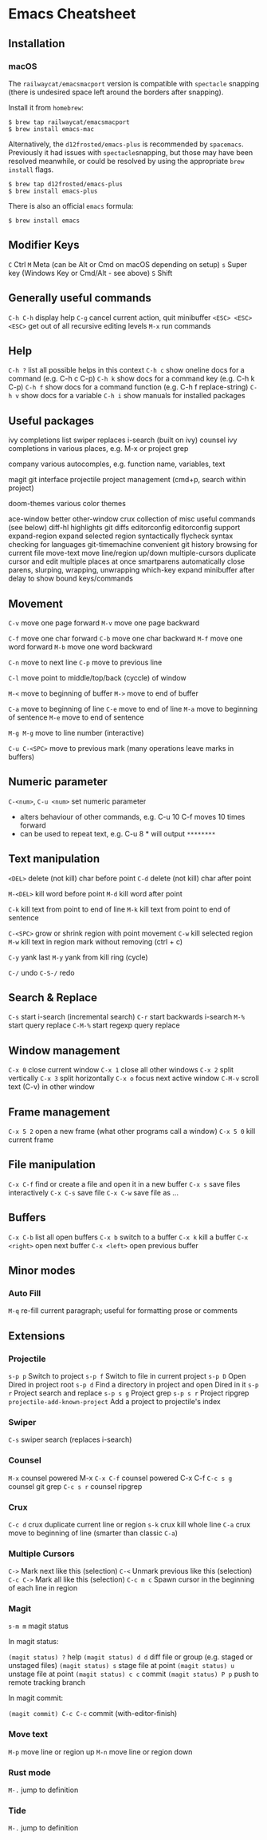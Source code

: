 # Emacs Cheatsheet

## Installation

### macOS

The `railwaycat/emacsmacport` version is compatible with `spectacle` snapping
(there is undesired space left around the borders after snapping).

Install it from `homebrew`:

``` shell
$ brew tap railwaycat/emacsmacport
$ brew install emacs-mac
```

Alternatively, the `d12frosted/emacs-plus` is recommended by `spacemacs`.
Previously it had issues with `spectacle`snapping, but those may have been
resolved meanwhile, or could be resolved by using the appropriate `brew install`
flags.

``` shell
$ brew tap d12frosted/emacs-plus
$ brew install emacs-plus
```

There is also an official `emacs` formula:

``` shell
$ brew install emacs
```

## Modifier Keys

`C`        Ctrl
`M`        Meta (can be Alt or Cmd on macOS depending on setup)
`s`        Super key (Windows Key or Cmd/Alt - see above)
`S`        Shift

## Generally useful commands

`C-h C-h`            display help
`C-g`                cancel current action, quit minibuffer
`<ESC> <ESC> <ESC>`  get out of all recursive editing levels
`M-x`                run commands

## Help

`C-h ?`       list all possible helps in this context
`C-h c`       show oneline docs for a command (e.g. C-h c C-p)
`C-h k`       show docs for a command key (e.g. C-h k C-p)
`C-h f`       show docs for a command function (e.g. C-h f replace-string)
`C-h v`       show docs for a variable
`C-h i`       show manuals for installed packages

## Useful packages

ivy               completions list
swiper            replaces i-search (built on ivy)
counsel           ivy completions in various places, e.g. M-x or project grep

company           various autocomples, e.g. function name, variables, text

magit             git interface
projectile        project management (cmd+p, search within project)

doom-themes       various color themes

ace-window        better other-window
crux              collection of misc useful commands (see below)
diff-hl           highlights git diffs
editorconfig      editorconfig support
expand-region     expand selected region syntactically
flycheck          syntax checking for languages
git-timemachine   convenient git history browsing for current file
move-text         move line/region up/down
multiple-cursors  duplicate cursor and edit multiple places at once
smartparens       automatically close parens, slurping, wrapping, unwrapping
which-key         expand minibuffer after delay to show bound keys/commands

## Movement

`C-v`         move one page forward
`M-v`         move one page backward

`C-f`         move one char forward
`C-b`         move one char backward
`M-f`         move one word forward
`M-b`         move one word backward

`C-n`         move to next line
`C-p`         move to previous line

`C-l`         move point to middle/top/back (cyccle) of window

`M-<`         move to beginning of buffer
`M->`         move to end of buffer

`C-a`         move to beginning of line
`C-e`         move to end of line
`M-a`         move to beginning of sentence
`M-e`         move to end of sentence

`M-g M-g`     move to line number (interactive)

`C-u C-<SPC>` move to previous mark (many operations leave marks in buffers)

## Numeric parameter

`C-<num>`, `C-u <num>`  set numeric parameter
  * alters behaviour of other commands, e.g. C-u 10 C-f moves 10 times forward
  * can be used to repeat text, e.g. C-u 8 * will output `********`

## Text manipulation

`<DEL>`       delete (not kill) char before point
`C-d`         delete (not kill) char after point

`M-<DEL>`     kill word before point
`M-d`         kill word after point

`C-k`         kill text from point to end of line
`M-k`         kill text from point to end of sentence

`C-<SPC>`     grow or shrink region with point movement
`C-w`         kill selected region
`M-w`         kill text in region mark without removing (ctrl + c)

`C-y`         yank last
`M-y`         yank from kill ring (cycle)

`C-/`         undo
`C-S-/`       redo

## Search & Replace

`C-s`         start i-search (incremental search)
`C-r`         start backwards i-search
`M-%`         start query replace
`C-M-%`       start regexp query replace

## Window management

`C-x 0`       close current window
`C-x 1`       close all other windows
`C-x 2`       split vertically
`C-x 3`       split horizontally
`C-x o`       focus next active window
`C-M-v`       scroll text (C-v) in other window

## Frame management

`C-x 5 2`     open a new frame (what other programs call a window)
`C-x 5 0`     kill current frame

## File manipulation

`C-x C-f`     find or create a file and open it in a new buffer
`C-x s`       save files interactively
`C-x C-s`     save file
`C-x C-w`     save file as ...

## Buffers

`C-x C-b`     list all open buffers
`C-x b`       switch to a buffer
`C-x k`       kill a buffer
`C-x <right>` open next buffer
`C-x <left>`  open previous buffer

## Minor modes

### Auto Fill

`M-q`         re-fill current paragraph; useful for formatting prose or comments

## Extensions

### Projectile

`s-p p`       Switch to project
`s-p f`       Switch to file in current project
`s-p D`       Open Dired in project root
`s-p d`       Find a directory in project and open Dired in it
`s-p r`       Project search and replace
`s-p s g`     Project grep
`s-p s r`     Project ripgrep
`projectile-add-known-project` Add a project to projectile's index

### Swiper

`C-s`         swiper search (replaces i-search)

### Counsel

`M-x`         counsel powered M-x
`C-x C-f`     counsel powered C-x C-f
`C-c s g`     counsel git grep
`C-c s r`     counsel ripgrep

### Crux

`C-c d`       crux duplicate current line or region
`s-k`         crux kill whole line
`C-a`         crux move to beginning of line (smarter than classic `C-a`)

### Multiple Cursors

`C->`         Mark next like this (selection)
`C-<`         Unmark previous like this (selection)
`C-c C->`     Mark all like this (selection)
`C-c m c`     Spawn cursor in the beginning of each line in region

### Magit

`s-m m`       magit status

In magit status:

`(magit status) ?`   help
`(magit status) d d` diff file or group (e.g. staged or unstaged files)
`(magit status) s`   stage file at point
`(magit status) u`   unstage file at point
`(magit status) c c` commit
`(magit status) P p` push to remote tracking branch

In magit commit:

`(magit commit) C-c C-c`     commit (with-editor-finish)

### Move text

`M-p`         move line or region up
`M-n`         move line or region down

### Rust mode

`M-.`         jump to definition

### Tide

`M-.`         jump to definition
